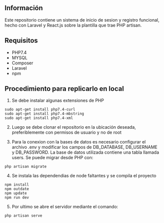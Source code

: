 ## Información
Este repositorio contiene un sistema de inicio de sesion y registro funcional, hecho con Laravel y React.js sobre la plantilla que trae PHP artisan.


## Requisitos
- PHP7.4
- MYSQL
- Composer
- Laravel
- npm

## Procedimiento para replicarlo en local
1. Se debe instalar algunas extensiones de PHP

```
sudo apt-get install php7.4-curl
sudo apt-get install php7.4-mbstring
sudo apt-get install php7.4-xml
```
2. Luego se debe clonar el repositorio en la ubicación deseada, preferiblemente con permisos de usuario y no de root

3. Para la conexion con la bases de datos es necesario configurar el archivo .env y modificar los campos de DB_DATABASE, DB_USERNAME y DB_PASSWORD. La base de datos utilizada contiene una tabla llamada users. Se puede migrar desde PHP con:

```
php artisan migrate
```

4. Se instala las dependendias de node faltantes y se compila el proyecto

```
npm install
npm outdate
npm update
npm run dev
```

5. Por ultimo se abre el servidor mediante el comando:

```
php artisan serve
```
